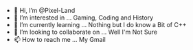 - 👋 Hi, I’m @Pixel-Land
- 👀 I’m interested in ... Gaming, Coding and History
- 🌱 I’m currently learning ... Nothing but I do know a Bit of C++
- 💞️ I’m looking to collaborate on ... Well I'm Not Sure
- 📫 How to reach me ... My Gmail

<!---
Pixel-Land/Pixel-Land is a ✨ special ✨ repository because its `README.md` (this file) appears on your GitHub profile.
You can click the Preview link to take a look at your changes.
--->
